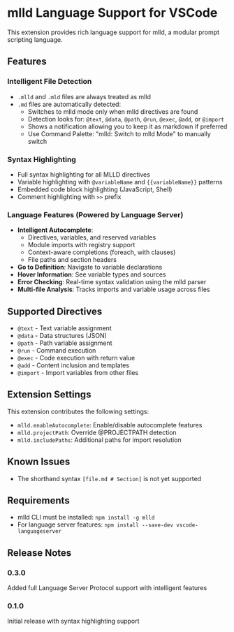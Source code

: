 # mlld Language Support for VSCode

This extension provides rich language support for mlld, a modular prompt scripting language.

## Features

### Intelligent File Detection
- `.mlld` and `.mld` files are always treated as mlld
- `.md` files are automatically detected:
  - Switches to mlld mode only when mlld directives are found
  - Detection looks for: `@text`, `@data`, `@path`, `@run`, `@exec`, `@add`, or `@import`
  - Shows a notification allowing you to keep it as markdown if preferred
  - Use Command Palette: "mlld: Switch to mlld Mode" to manually switch

### Syntax Highlighting
- Full syntax highlighting for all MLLD directives
- Variable highlighting with `@variableName` and `{{variableName}}` patterns
- Embedded code block highlighting (JavaScript, Shell)
- Comment highlighting with `>>` prefix

### Language Features (Powered by Language Server)
- **Intelligent Autocomplete**: 
  - Directives, variables, and reserved variables
  - Module imports with registry support
  - Context-aware completions (foreach, with clauses)
  - File paths and section headers
- **Go to Definition**: Navigate to variable declarations
- **Hover Information**: See variable types and sources
- **Error Checking**: Real-time syntax validation using the mlld parser
- **Multi-file Analysis**: Tracks imports and variable usage across files

## Supported Directives

- `@text` - Text variable assignment
- `@data` - Data structures (JSON)
- `@path` - Path variable assignment
- `@run` - Command execution
- `@exec` - Code execution with return value
- `@add` - Content inclusion and templates
- `@import` - Import variables from other files

## Extension Settings

This extension contributes the following settings:

* `mlld.enableAutocomplete`: Enable/disable autocomplete features
* `mlld.projectPath`: Override @PROJECTPATH detection
* `mlld.includePaths`: Additional paths for import resolution

## Known Issues

- The shorthand syntax `[file.md # Section]` is not yet supported

## Requirements

- mlld CLI must be installed: `npm install -g mlld`
- For language server features: `npm install --save-dev vscode-languageserver`

## Release Notes

### 0.3.0

Added full Language Server Protocol support with intelligent features

### 0.1.0

Initial release with syntax highlighting support